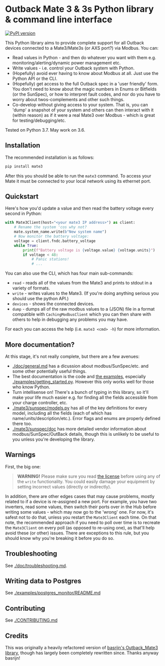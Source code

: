 # Outback Mate 3 & 3s Python library & command line interface

[![PyPI version](https://badge.fury.io/py/mate3.svg)](https://badge.fury.io/py/mate3)

This Python library aims to provide complete support for all Outback devices connected to a Mate3/Mate3s (or AXS port?) via Modbus. You can:

- Read values in Python - and then do whatever you want with them e.g. monitoring/alerting/dynamic power management etc.
- Write values - i.e. control your Outback system with Python.
- (Hopefully) avoid ever having to know about Modbus at all. Just use the Python API or the CLI.
- (Hopefully) get access to the full Outback spec in a 'user friendly' form. You don't need to know about the magic numbers in Enums or Bitfields (or the SunSpec), or how to interpret fault codes, and nor do you have to worry about twos-complements and other such things.
- Co-develop without giving access to your system. That is, you can 'dump' a snapshot of your system and others can then interact with it (within reason) as if it were a real Mate3 over Modbus - which is great for testing/debugging/etc.

Tested on Python 3.7. May work on 3.6.

## Installation

The recommended installation is as follows:

```sh
pip install mate3
```

After this you should be able to run the `mate3` command. To access your Mate it must be connected to your local network using its ethernet port.

## Quickstart

Here's how you'd update a value and then read the battery voltage every second in Python:

```python
with Mate3Client(host="<your mate3 IP address>") as client:
    # Rename the system 'cos why not?
    mate.system_name.write(b"New system name")
    # Now monitor the battery voltage:
    voltage = client.fndc.battery_voltage
    while True:
        print(f"Battery voltage is {voltage.value} {voltage.units}")
        if voltage < 48:
            # Panic stations!
            # ...
```

You can also use the CLI, which has four main sub-commands:

- `read` - reads all of the values from the Mate3 and prints to stdout in a variety of formats.
- `write` - writes values to the Mate3. (If you're doing anything serious you should use the python API.)
- `devices` - shows the connected devices.
- `dump` - dumps all of the raw modbus values to a (JSON) file in a format compatible with `CachingModbusClient` which you can then share with others to help in debugging any problems you may have. 

For each you can access the help (i.e. `mate3 <cmd> -h`) for more information.

## More documentation?

At this stage, it's not really complete, but there are a few avenues:

- [./doc/general.md](./doc/general.md) has a dicussion about modbus/SunSpec/etc. and some other potentially useful things.
- The best documentation is the code and [the examples](./examples), especially [./examples/getting_started.py](./examples/getting_started.py). However this only works well for those who know Python.
- Turn intellisense on! There's a bunch of typing in this library, so it'll make your life much easier e.g. for finding all the fields accessible from your charge controller, etc.
- [./mate3/sunspec/models.py](./mate3/sunspec/models.py) has all of the key definitions for every model, including all the fields (each of which has name/units/description/etc.). Error flags and enums are properly defined there too.
- [./mate3/sunspec/doc](./mate3/sunspec/doc) has more detailed vendor information about modbus/SunSpec/OutBack details, though this is unlikely to be useful to you unless you're developing the library.

## Warnings

First, the big one:

> **WARNING!** Please make sure you read [the license](https://github.com/adamcharnock/mate3/blob/master/LICENSE) before using any of the `write` functionality. You could easily damage your equipment by setting incorrect values (directly or indirectly).

In addition, there are other edges cases that may cause problems, mostly related to if a device is re-assigned a new port. For example, you have two inverters, read some values, then switch their ports over in the Hub before writing some values - which may now go to the 'wrong' one. For now, it's safest not to do that, unless you restart the `Mate3Client` each time. On that note, the recommended approach if you need to poll over time is to recreate the `Mate3Client` on every poll (as opposed to re-using one), as that'll help avoid these (or other) issues. There are exceptions to this rule, but you should know why you're breaking it before you do so.

## Troubleshooting

See [./doc/troubleshooting.md](./doc/troubleshooting.md).

## Writing data to Postgres

See [./examples/postgres_monitor/README.md](./examples/posgres_monitor/README.md)

## Contributing

See [./CONTRIBUTING.md](./CONTRIBUTING.md)

## Credits

This was originally a heavily refactored version of
[basrijn's Outback_Mate3 library](https://github.com/basrijn/Outback_Mate3), though has largely been completely rewritten since. Thanks anyway basrijn!
